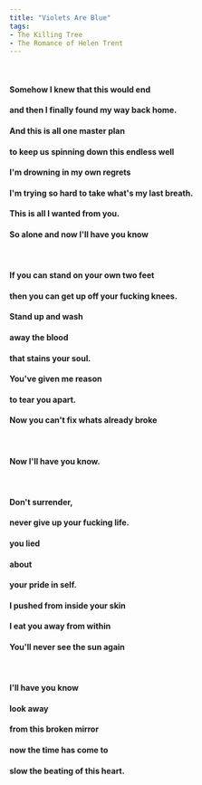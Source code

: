 ```yaml
---
title: "Violets Are Blue"
tags:
- The Killing Tree
- The Romance of Helen Trent
---
```

&nbsp;
#### Somehow I knew that this would end
#### and then I finally found my way back home.
#### And this is all one master plan
#### to keep us spinning down this endless well
#### I'm drowning in my own regrets
#### I'm trying so hard to take what's my last breath.
#### This is all I wanted from you.
#### So alone and now I'll have you know
&nbsp;
#### If you can stand on your own two feet
#### then you can get up off your fucking knees.
#### Stand up and wash
#### away the blood
#### that stains your soul.
#### You've given me reason
#### to tear you apart.
#### Now you can't fix whats already broke
&nbsp;
#### Now I'll have you know.
&nbsp;
#### Don't surrender,
#### never give up your fucking life.
#### you lied
#### about
#### your pride in self.
#### I pushed from inside your skin
#### I eat you away from within
#### You'll never see the sun again
&nbsp;
#### I'll have you know
#### look away
#### from this broken mirror
#### now the time has come to
#### slow the beating of this heart.
